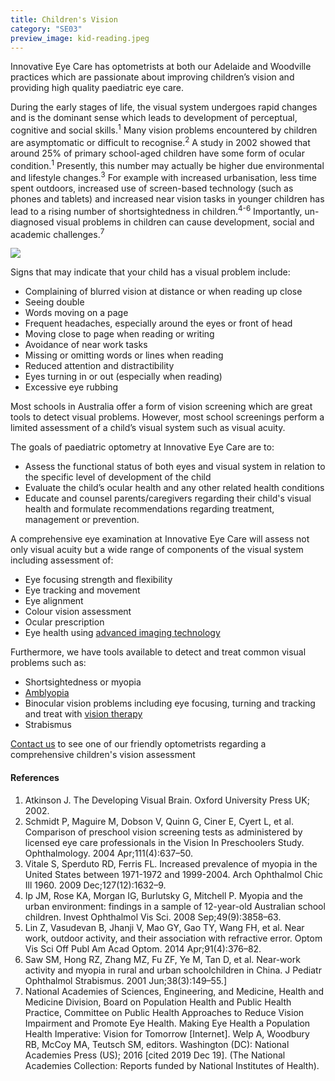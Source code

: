 ```yaml
---
title: Children's Vision
category: "SE03"
preview_image: kid-reading.jpeg
---
```

Innovative Eye Care has optometrists at both our Adelaide and Woodville practices which are passionate about improving children’s vision and providing high quality paediatric eye care.

During the early stages of life, the visual system undergoes rapid changes and is the dominant sense which leads to development of perceptual, cognitive and social skills.<sup>1</sup> Many vision problems encountered by children are asymptomatic or difficult to recognise.<sup>2</sup> A study in 2002 showed that around 25% of primary school-aged children have some form of ocular condition.<sup>1</sup> Presently, this number may actually be higher due environmental and lifestyle changes.<sup>3</sup> For example with increased urbanisation, less time spent outdoors, increased use of screen-based technology (such as phones and tablets) and increased near vision tasks in younger children has lead to a rising number of shortsightedness in children.<sup>4-6</sup> Importantly, un-diagnosed visual problems in children can cause development, social and academic challenges.<sup>7</sup> 

![](/uploads/childrens-vision.jpg)

Signs that may indicate that your child has a visual problem include:

* Complaining of blurred vision at distance or when reading up close
* Seeing double
* Words moving on a page
* Frequent headaches, especially around the eyes or front of head
* Moving close to page when reading or writing
* Avoidance of near work tasks
* Missing or omitting words or lines when reading
* Reduced attention and distractibility
* Eyes turning in or out (especially when reading)
* Excessive eye rubbing

Most schools in Australia offer a form of vision screening which are great tools to detect visual problems. However, most school screenings perform a limited assessment of a child’s visual system such as visual acuity.

The goals of paediatric optometry at Innovative Eye Care are to:

* Assess the functional status of both eyes and visual system in relation to the specific level of development of the child
* Evaluate the child’s ocular health and any other related health conditions
* Educate and counsel parents/caregivers regarding their child's visual health and formulate recommendations regarding treatment, management or prevention.

A comprehensive eye examination at Innovative Eye Care will assess not only visual acuity but a wide range of components of the visual system including assessment of:

* Eye focusing strength and flexibility
* Eye tracking and movement
* Eye alignment
* Colour vision assessment
* Ocular prescription
* Eye health using [advanced imaging technology](https://www.innovativeeyecare.com.au/what-we-do/oct)

Furthermore, we have tools available to detect and treat common visual problems such as:

* Shortsightedness or myopia
* [Amblyopia](https://www.innovativeeyecare.com.au/what-we-do/amblyopia)
* Binocular vision problems including eye focusing, turning and tracking and treat with [vision therapy](https://www.innovativeeyecare.com.au/what-we-do/vision-training)
* Strabismus

[Contact us](https://www.innovativeeyecare.com.au/contact) to see one of our friendly optometrists regarding a comprehensive children's vision assessment



#### References

1. Atkinson J. The Developing Visual Brain. Oxford University Press UK; 2002.
2. Schmidt P, Maguire M, Dobson V, Quinn G, Ciner E, Cyert L, et al. Comparison of preschool vision screening tests as administered by licensed eye care professionals in the Vision In Preschoolers Study. Ophthalmology. 2004 Apr;111(4):637–50.
3. Vitale S, Sperduto RD, Ferris FL. Increased prevalence of myopia in the United States between 1971-1972 and 1999-2004. Arch Ophthalmol Chic Ill 1960. 2009 Dec;127(12):1632–9.
4. Ip JM, Rose KA, Morgan IG, Burlutsky G, Mitchell P. Myopia and the urban environment: findings in a sample of 12-year-old Australian school children. Invest Ophthalmol Vis Sci. 2008 Sep;49(9):3858–63.
5. Lin Z, Vasudevan B, Jhanji V, Mao GY, Gao TY, Wang FH, et al. Near work, outdoor activity, and their association with refractive error. Optom Vis Sci Off Publ Am Acad Optom. 2014 Apr;91(4):376–82.
6. Saw SM, Hong RZ, Zhang MZ, Fu ZF, Ye M, Tan D, et al. Near-work activity and myopia in rural and urban schoolchildren in China. J Pediatr Ophthalmol Strabismus. 2001 Jun;38(3):149–55.]
7. National Academies of Sciences, Engineering, and Medicine, Health and Medicine Division, Board on Population Health and Public Health Practice, Committee on Public Health Approaches to Reduce Vision Impairment and Promote Eye Health. Making Eye Health a Population Health Imperative: Vision for Tomorrow \[Internet]. Welp A, Woodbury RB, McCoy MA, Teutsch SM, editors. Washington (DC): National Academies Press (US); 2016 \[cited 2019 Dec 19]. (The National Academies Collection: Reports funded by National Institutes of Health).